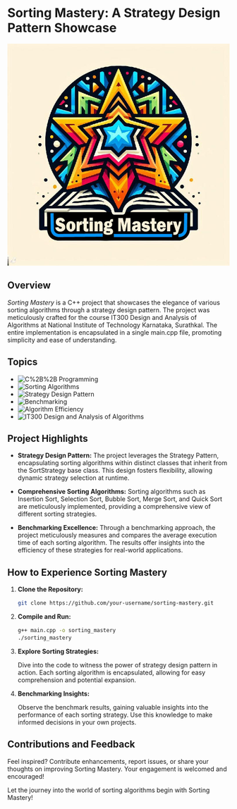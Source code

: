 # Sorting Mastery: A Strategy Design Pattern Showcase

![Sorting Mastery Logo](logo.jpg "A logo for Sorting Mastery project")

## Overview

_Sorting Mastery_ is a C++ project that showcases the elegance of various sorting algorithms through a strategy design pattern. The project was meticulously crafted for the course IT300 Design and Analysis of Algorithms at National Institute of Technology Karnataka, Surathkal. The entire implementation is encapsulated in a single main.cpp file, promoting simplicity and ease of understanding.

## Topics

- ![C%2B%2B Programming](https://img.shields.io/badge/C++%20Programming-🧑‍💻-green)
- ![Sorting Algorithms](https://img.shields.io/badge/Sorting%20Algorithms-🟣-pink)
- ![Strategy Design Pattern](https://img.shields.io/badge/Strategy%20Design%20Pattern-🔄-indigo)
- ![Benchmarking](https://img.shields.io/badge/Benchmarking-⏱️-orange)
- ![Algorithm Efficiency](https://img.shields.io/badge/Algorithm%20Efficiency-🚀-yellow)
- ![IT300 Design and Analysis of Algorithms](https://img.shields.io/badge/IT300%20Design%20and%20Analysis%20of%20Algorithms-📚-lightgrey)

## Project Highlights

- **Strategy Design Pattern:** The project leverages the Strategy Pattern, encapsulating sorting algorithms within distinct classes that inherit from the SortStrategy base class. This design fosters flexibility, allowing dynamic strategy selection at runtime.

- **Comprehensive Sorting Algorithms:** Sorting algorithms such as Insertion Sort, Selection Sort, Bubble Sort, Merge Sort, and Quick Sort are meticulously implemented, providing a comprehensive view of different sorting strategies.

- **Benchmarking Excellence:** Through a benchmarking approach, the project meticulously measures and compares the average execution time of each sorting algorithm. The results offer insights into the efficiency of these strategies for real-world applications.

## How to Experience Sorting Mastery

1. **Clone the Repository:**

   ```bash
   git clone https://github.com/your-username/sorting-mastery.git
   ```

2. **Compile and Run:**

   ```bash
   g++ main.cpp -o sorting_mastery
   ./sorting_mastery
   ```

3. **Explore Sorting Strategies:**

   Dive into the code to witness the power of strategy design pattern in action. Each sorting algorithm is encapsulated, allowing for easy comprehension and potential expansion.

4. **Benchmarking Insights:**

   Observe the benchmark results, gaining valuable insights into the performance of each sorting strategy. Use this knowledge to make informed decisions in your own projects.

## Contributions and Feedback

Feel inspired? Contribute enhancements, report issues, or share your thoughts on improving Sorting Mastery. Your engagement is welcomed and encouraged!

Let the journey into the world of sorting algorithms begin with Sorting Mastery!
